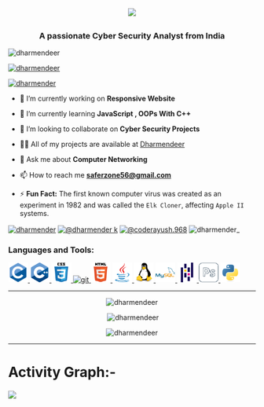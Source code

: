 <h1 align="center"><img src="https://readme-typing-svg.herokuapp.com?font=Lato&weight=800&size=30&duration=4000&pause=600&color=F70A24&center=true&vCenter=true&random=false&width=435&lines=Hello%2C+%F0%9F%99%8F%F0%9F%8F%BD!;I'm+Dharmender+"></h1>
<h3 align="center">A passionate Cyber Security Analyst from India</h3>

<p align="left"> <img src="https://komarev.com/ghpvc/?username=dharmendeer&label=Profile%20views&color=0e75b6&style=flat" alt="dharmendeer" /> </p>

<p align="left"> <a href="https://github.com/ryo-ma/github-profile-trophy"><img src="https://github-profile-trophy.vercel.app/?username=dharmendeer" alt="dharmendeer" /></a> </p>

<p align="left"> <a href="https://twitter.com/dharmender" target="blank"><img src="https://img.shields.io/twitter/follow/dharmender?logo=twitter&style=for-the-badge" alt="dharmender" /></a> </p>

- 🔭 I’m currently working on **Responsive Website**

- 🌱 I’m currently learning **JavaScript , OOPs With C++**

- 👯 I’m looking to collaborate on **Cyber Security Projects**

- 👨‍💻 All of my projects are available at [Dharmendeer](https://github.com/Dharmendeer?tab=repositories)

- 💬 Ask me about **Computer Networking**

- 📫 How to reach me **saferzone56@gmail.com**

- ⚡ **Fun Fact:** The first known computer virus was created as an experiment in 1982 and was called the `Elk Cloner`, affecting `Apple II` systems.


<a href="https://twitter.com/dharmender" target="blank"><img align="center" src="https://raw.githubusercontent.com/rahuldkjain/github-profile-readme-generator/master/src/images/icons/Social/twitter.svg" alt="dharmender" height="30" width="40" /></a>
<a href="https://linkedin.com/in/@dharmender k" target="blank"><img align="center" src="https://raw.githubusercontent.com/rahuldkjain/github-profile-readme-generator/master/src/images/icons/Social/linked-in-alt.svg" alt="@dharmender k" height="30" width="40" /></a>
<a href="https://instagram.com/@coderayush.968" target="blank"><img align="center" src="https://raw.githubusercontent.com/rahuldkjain/github-profile-readme-generator/master/src/images/icons/Social/instagram.svg" alt="@coderayush.968" height="30" width="40" /></a>
<img align="center" src="https://raw.githubusercontent.com/rahuldkjain/github-profile-readme-generator/master/src/images/icons/Social/discord.svg" alt="dharmender_" height="30" width="40" /></a>

</p>

<h3 align="left">Languages and Tools:</h3>
<p align="left"> <a href="https://www.cprogramming.com/" target="_blank" rel="noreferrer"> <img src="https://raw.githubusercontent.com/devicons/devicon/master/icons/c/c-original.svg" alt="c" width="40" height="40"/> </a> <a href="https://www.w3schools.com/cpp/" target="_blank" rel="noreferrer"> <img src="https://raw.githubusercontent.com/devicons/devicon/master/icons/cplusplus/cplusplus-original.svg" alt="cplusplus" width="40" height="40"/> </a> <a href="https://www.w3schools.com/css/" target="_blank" rel="noreferrer"> <img src="https://raw.githubusercontent.com/devicons/devicon/master/icons/css3/css3-original-wordmark.svg" alt="css3" width="40" height="40"/> </a> <a href="https://git-scm.com/" target="_blank" rel="noreferrer"> <img src="https://www.vectorlogo.zone/logos/git-scm/git-scm-icon.svg" alt="git" width="40" height="40"/> </a> <a href="https://www.w3.org/html/" target="_blank" rel="noreferrer"> <img src="https://raw.githubusercontent.com/devicons/devicon/master/icons/html5/html5-original-wordmark.svg" alt="html5" width="40" height="40"/> </a> <a href="https://www.java.com" target="_blank" rel="noreferrer"> <img src="https://raw.githubusercontent.com/devicons/devicon/master/icons/java/java-original.svg" alt="java" width="40" height="40"/> </a> <a href="https://www.linux.org/" target="_blank" rel="noreferrer"> <img src="https://raw.githubusercontent.com/devicons/devicon/master/icons/linux/linux-original.svg" alt="linux" width="40" height="40"/> </a> <a href="https://www.mysql.com/" target="_blank" rel="noreferrer"> <img src="https://raw.githubusercontent.com/devicons/devicon/master/icons/mysql/mysql-original-wordmark.svg" alt="mysql" width="40" height="40"/> </a> <a href="https://pandas.pydata.org/" target="_blank" rel="noreferrer"> <img src="https://raw.githubusercontent.com/devicons/devicon/2ae2a900d2f041da66e950e4d48052658d850630/icons/pandas/pandas-original.svg" alt="pandas" width="40" height="40"/> </a> <a href="https://www.photoshop.com/en" target="_blank" rel="noreferrer"> <img src="https://raw.githubusercontent.com/devicons/devicon/master/icons/photoshop/photoshop-line.svg" alt="photoshop" width="40" height="40"/> </a> <a href="https://www.python.org" target="_blank" rel="noreferrer"> <img src="https://raw.githubusercontent.com/devicons/devicon/master/icons/python/python-original.svg" alt="python" width="40" height="40"/></a></p>

---
<p align="center"><img height="250rem" width="600rem" src="https://github-readme-stats.vercel.app/api/top-langs?username=dharmendeer&show_icons=true&locale=en&layout=compact" alt="dharmendeer" /></p>
<p align="center">&nbsp;<img height="250rem" width="3000rem" src="https://github-readme-stats.vercel.app/api?username=dharmendeer&show_icons=true&locale=en" alt="dharmendeer" /></p>
<p align="center"><img height="250rem" width="650rem" src="https://github-readme-streak-stats.herokuapp.com/?user=dharmendeer&" alt="dharmendeer" /></p>

---
<h1 align="left">Activity Graph:-</h1>
<img align="center" src="https://github-readme-activity-graph.vercel.app/graph?username=Dharmendeer&theme=redical"/>
